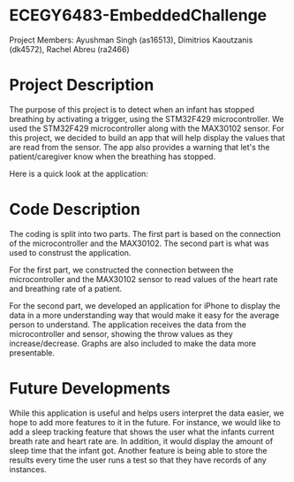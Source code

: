 # ECEGY6483-EmbeddedChallenge

Project Members: Ayushman Singh (as16513), Dimitrios Kaoutzanis (dk4572), Rachel Abreu (ra2466)


# Project Description
The purpose of this project is to detect when an infant has stopped breathing by activating a trigger, using the STM32F429 microcontroller. We used the STM32F429 microcontroller along with the MAX30102 sensor. For this project, we decided to build an app that will help display the values that are read from the sensor. The app also provides a warning that let's the patient/caregiver know when the breathing has stopped.

Here is a quick look at the application:
<insert image>

# Code Description
The coding is split into two parts. The first part is based on the connection of the microcontroller and the MAX30102. The second part is what was used to construst the application.

For the first part, we constructed the connection between the microcontroller and the MAX30102 sensor to read values of the heart rate and breathing rate of a patient.

For the second part, we developed an application for iPhone to display the data in a more understanding way that would make it easy for the average person to understand. The application receives the data from the microcontroller and sensor, showing the throw values as they increase/decrease. Graphs are also included to make the data more presentable.

  
# Future Developments
 While this application is useful and helps users interpret the data easier, we hope to add more features to it in the future. For instance, we would like to add a sleep tracking feature that shows the user what the infants current breath rate and heart rate are. In addition, it would display the amount of sleep time that the infant got. Another feature is being able to store the results every time the user runs a test so that they have records of any instances.
